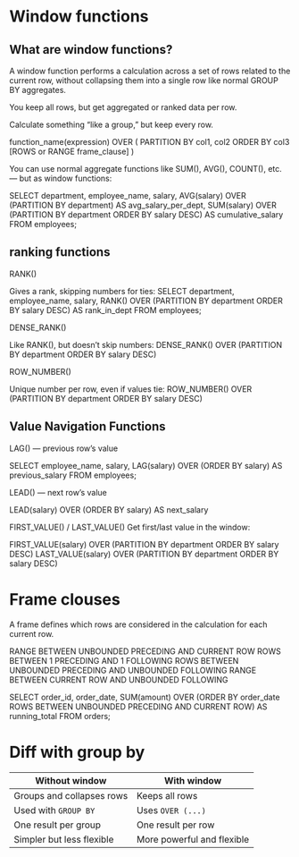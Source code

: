 # Window functions

## What are window functions?
A window function performs a calculation across a set of rows related to the current row,
without collapsing them into a single row like normal GROUP BY aggregates.

You keep all rows, but get aggregated or ranked data per row.

Calculate something “like a group,” but keep every row.

function_name(expression) 
OVER (
    PARTITION BY col1, col2
    ORDER BY col3
    [ROWS or RANGE frame_clause]
)

You can use normal aggregate functions like SUM(), AVG(), COUNT(), etc. — but as window functions:

SELECT 
    department,
    employee_name,
    salary,
    AVG(salary) OVER (PARTITION BY department) AS avg_salary_per_dept,
    SUM(salary) OVER (PARTITION BY department ORDER BY salary DESC) AS cumulative_salary
FROM employees;

## ranking functions

RANK()

Gives a rank, skipping numbers for ties:
SELECT 
    department, employee_name, salary,
    RANK() OVER (PARTITION BY department ORDER BY salary DESC) AS rank_in_dept
FROM employees;

DENSE_RANK()

Like RANK(), but doesn’t skip numbers:
DENSE_RANK() OVER (PARTITION BY department ORDER BY salary DESC)

ROW_NUMBER()

Unique number per row, even if values tie:
ROW_NUMBER() OVER (PARTITION BY department ORDER BY salary DESC)

## Value Navigation Functions

LAG() — previous row’s value

SELECT 
    employee_name,
    salary,
    LAG(salary) OVER (ORDER BY salary) AS previous_salary
FROM employees;

LEAD() — next row’s value

LEAD(salary) OVER (ORDER BY salary) AS next_salary

FIRST_VALUE() / LAST_VALUE()
Get first/last value in the window:

FIRST_VALUE(salary) OVER (PARTITION BY department ORDER BY salary DESC)
LAST_VALUE(salary) OVER (PARTITION BY department ORDER BY salary DESC)

# Frame clouses
A frame defines which rows are considered in the calculation for each current row.

RANGE BETWEEN UNBOUNDED PRECEDING AND CURRENT ROW
ROWS BETWEEN 1 PRECEDING AND 1 FOLLOWING
ROWS BETWEEN UNBOUNDED PRECEDING AND UNBOUNDED FOLLOWING
RANGE BETWEEN CURRENT ROW AND UNBOUNDED FOLLOWING

SELECT
    order_id,
    order_date,
    SUM(amount) OVER (ORDER BY order_date ROWS BETWEEN UNBOUNDED PRECEDING AND CURRENT ROW) AS running_total
FROM orders;

# Diff with group by

| Without window            | With window                |
| ------------------------- | -------------------------- |
| Groups and collapses rows | Keeps all rows             |
| Used with `GROUP BY`      | Uses `OVER (...)`          |
| One result per group      | One result per row         |
| Simpler but less flexible | More powerful and flexible |

